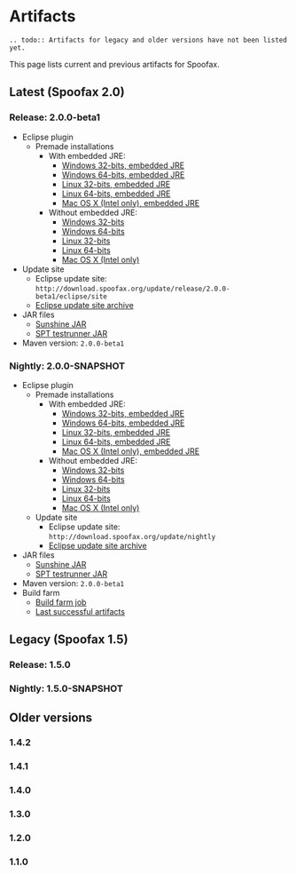 # Artifacts

```eval_rst
.. todo:: Artifacts for legacy and older versions have not been listed yet.
```

This page lists current and previous artifacts for Spoofax.

## Latest (Spoofax 2.0)

### Release: 2.0.0-beta1

* Eclipse plugin
  * Premade installations
    * With embedded JRE:
      * [Windows 32-bits, embedded JRE](http://download.spoofax.org/update/release/2.0.0-beta1/eclipse/spoofax-2.0.0-beta1-win32-x86-jre.zip)
      * [Windows 64-bits, embedded JRE](http://download.spoofax.org/update/release/2.0.0-beta1/eclipse/spoofax-2.0.0-beta1-win32-x86_64-jre.zip)
      * [Linux 32-bits, embedded JRE](http://download.spoofax.org/update/release/2.0.0-beta1/eclipse/spoofax-2.0.0-beta1-linux-x86-jre.tar.gz)
      * [Linux 64-bits, embedded JRE](http://download.spoofax.org/update/release/2.0.0-beta1/eclipse/spoofax-2.0.0-beta1-linux-x86_64-jre.tar.gz)
      * [Mac OS X (Intel only), embedded JRE](http://download.spoofax.org/update/release/2.0.0-beta1/eclipse/spoofax-2.0.0-beta1-macosx-x86_64-jre.tar.gz)
    * Without embedded JRE:
      * [Windows 32-bits](http://download.spoofax.org/update/release/2.0.0-beta1/eclipse/spoofax-2.0.0-beta1-win32-x86.zip)
      * [Windows 64-bits](http://download.spoofax.org/update/release/2.0.0-beta1/eclipse/spoofax-2.0.0-beta1-win32-x86_64.zip)
      * [Linux 32-bits](http://download.spoofax.org/update/release/2.0.0-beta1/eclipse/spoofax-2.0.0-beta1-linux-x86.tar.gz)
      * [Linux 64-bits](http://download.spoofax.org/update/release/2.0.0-beta1/eclipse/spoofax-2.0.0-beta1-linux-x86_64.tar.gz)
      * [Mac OS X (Intel only)](http://download.spoofax.org/update/release/2.0.0-beta1/eclipse/spoofax-2.0.0-beta1-macosx-x86_64.tar.gz)
* Update site
  * Eclipse update site: `http://download.spoofax.org/update/release/2.0.0-beta1/eclipse/site`
  * [Eclipse update site archive](http://download.spoofax.org/update/release/2.0.0-beta1/eclipse/spoofax-updatesite-2.0.0-beta1.zip)
* JAR files
  * [Sunshine JAR](http://download.spoofax.org/update/release/2.0.0-beta1/spoofax-sunshine-2.0.0-beta1.jar)
  * [SPT testrunner JAR](http://download.spoofax.org/update/release/2.0.0-beta1/spoofax-testrunner-2.0.0-beta1.jar)
* Maven version: `2.0.0-beta1`

### Nightly: 2.0.0-SNAPSHOT

* Eclipse plugin
  * Premade installations
    * With embedded JRE:
      * [Windows 32-bits, embedded JRE](http://buildfarm.metaborg.org/job/spoofax-master/lastSuccessfulBuild/artifact/dist/eclipse/spoofax-win32-x86-jre.zip)
      * [Windows 64-bits, embedded JRE](http://buildfarm.metaborg.org/job/spoofax-master/lastSuccessfulBuild/artifact/dist/eclipse/spoofax-win32-x86_64-jre.zip)
      * [Linux 32-bits, embedded JRE](http://buildfarm.metaborg.org/job/spoofax-master/lastSuccessfulBuild/artifact/dist/eclipse/spoofax-linux-x86-jre.tar.gz)
      * [Linux 64-bits, embedded JRE](http://buildfarm.metaborg.org/job/spoofax-master/lastSuccessfulBuild/artifact/dist/eclipse/spoofax-linux-x86_64-jre.tar.gz)
      * [Mac OS X (Intel only), embedded JRE](http://buildfarm.metaborg.org/job/spoofax-master/lastSuccessfulBuild/artifact/dist/eclipse/spoofax-macosx-x86_64-jre.tar.gz)
    * Without embedded JRE:
      * [Windows 32-bits](http://buildfarm.metaborg.org/job/spoofax-master/lastSuccessfulBuild/artifact/dist/eclipse/spoofax-win32-x86.zip)
      * [Windows 64-bits](http://buildfarm.metaborg.org/job/spoofax-master/lastSuccessfulBuild/artifact/dist/eclipse/spoofax-win32-x86_64.zip)
      * [Linux 32-bits](http://buildfarm.metaborg.org/job/spoofax-master/lastSuccessfulBuild/artifact/dist/eclipse/spoofax-linux-x86.tar.gz)
      * [Linux 64-bits](http://buildfarm.metaborg.org/job/spoofax-master/lastSuccessfulBuild/artifact/dist/eclipse/spoofax-linux-x86_64.tar.gz)
      * [Mac OS X (Intel only)](http://buildfarm.metaborg.org/job/spoofax-master/lastSuccessfulBuild/artifact/dist/eclipse/spoofax-macosx-x86_64.tar.gz)
  * Update site
    * Eclipse update site: `http://download.spoofax.org/update/nightly`
    * [Eclipse update site archive](http://buildfarm.metaborg.org/job/spoofax-master/lastSuccessfulBuild/artifact/dist/spoofax-eclipse.zip)
* JAR files
  * [Sunshine JAR](http://buildfarm.metaborg.org/job/spoofax-master/lastSuccessfulBuild/artifact/dist/spoofax-sunshine.jar)
  * [SPT testrunner JAR](http://buildfarm.metaborg.org/job/spoofax-master/lastSuccessfulBuild/artifact/dist/spoofax-testrunner.jar)
* Maven version: `2.0.0-beta1`
* Build farm
  * [Build farm job](http://buildfarm.metaborg.org/job/spoofax-master/)
  * [Last successful artifacts](http://buildfarm.metaborg.org/job/spoofax-master/lastSuccessfulBuild/artifact/dist/)

## Legacy (Spoofax 1.5)

### Release: 1.5.0

### Nightly: 1.5.0-SNAPSHOT

## Older versions

### 1.4.2

### 1.4.1

### 1.4.0

### 1.3.0

### 1.2.0

### 1.1.0
